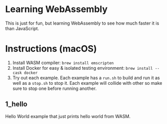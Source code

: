 # Learning WebAssembly
This is just for fun, but learning WebAssembly to see how much faster it is than JavaScript.

# Instructions (macOS)
1. Install WASM compiler: `brew install emscripten`
2. Install Docker for easy & isolated testing environment: `brew install --cask docker`
3. Try out each example. Each example has a `run.sh` to build and run it as well as a `stop.sh` to stop it. Each example will collide with other so make sure to stop one before running another.

## 1_hello
Hello World example that just prints hello world from WASM.
